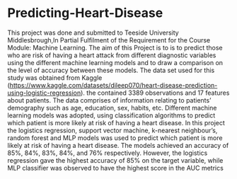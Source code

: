# Predicting-Heart-Disease
This project was done and submitted to Teeside University Middlesbrough,In Partial Fulfilment of the Requirement for the Course Module: Machine 
Learning. The aim of this Project is to is to predict those who are risk of having a heart attack from different diagnostic variables using the different machine learning models and to draw a comparison on the level of accuracy between these models. The data set used for this study was obtained from Kaggle (https://www.kaggle.com/datasets/dileep070/heart-disease-prediction-using-logistic-regression). the contained 3389 observations and 17 features about patients. The data 
comprises of information relating to patients’ demography such as age, education, sex, habits, etc. Different machine learning models was adopted, using classification algorithms to predict which patient is more likely at risk of having a heart disease. In this project the logistics regression, support vector machine, k-nearest neighbour’s, random forest and MLP models was used to predict which patient is more likely at risk of having a heart disease. The models achieved an accuracy of 85%, 84%, 83%, 84%, and 76% respectively. However, the logistics regression gave the highest accuracy of 85% on the target variable, while MLP classifier was observed to have the highest score in the AUC metrics
